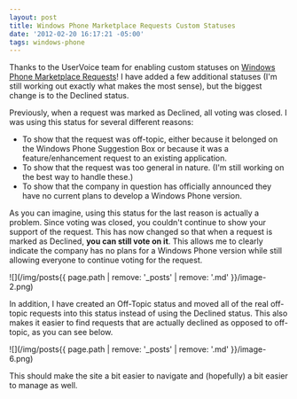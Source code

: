 ```yaml
---
layout: post
title: Windows Phone Marketplace Requests Custom Statuses
date: '2012-02-20 16:17:21 -05:00'
tags: windows-phone
---
```


Thanks to the UserVoice team for enabling custom statuses on [Windows Phone Marketplace Requests](http://wprequests.uservoice.com/)! I have added a few additional statuses (I'm still working out exactly what makes the most sense), but the biggest change is to the Declined status.

Previously, when a request was marked as Declined, all voting was closed. I was using this status for several different reasons:

*   To show that the request was off-topic, either because it belonged on the Windows Phone Suggestion Box or because it was a feature/enhancement request to an existing application.
*   To show that the request was too general in nature. (I'm still working on the best way to handle these.)
*   To show that the company in question has officially announced they have no current plans to develop a Windows Phone version.  

As you can imagine, using this status for the last reason is actually a problem. Since voting was closed, you couldn't continue to show your support of the request. This has now changed so that when a request is marked as Declined, **you can still vote on it**. This allows me to clearly indicate the company has no plans for a Windows Phone version while still allowing everyone to continue voting for the request.

![](/img/posts{{ page.path | remove: '_posts' | remove: '.md' }}/image-2.png)

In addition, I have created an Off-Topic status and moved all of the real off-topic requests into this status instead of using the Declined status. This also makes it easier to find requests that are actually declined as opposed to off-topic, as you can see below.

![](/img/posts{{ page.path | remove: '_posts' | remove: '.md' }}/image-6.png)

This should make the site a bit easier to navigate and (hopefully) a bit easier to manage as well.
